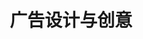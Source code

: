 ---
pageName: examination
title: 广告设计与创意
period: 2017年01月
courseID: "00755"
description: 本试卷分为两部分，满分100分，考试时间150分钟。<br />第一部分为选择题，1页至3页，共3页。应考者必须按试题顺序在“答题卡”上按要求填涂，答在试卷上无效。<br />第二部分为非选择题，4页至4页，共1页。应考者必须按试题顺序在“答题卡”上作答，答在试卷上无效。
sections:
  - title: 选择题 (共20分)
    topics: 
      - title: 单项选择题 (本大题共 20 小题，每小题 1 分，共 20 分)<br />在每小题列出的四个备选项中只有一个是符合题目要求的，请将其选出并将“答题卡” 的相应代码涂黑。错涂、多涂或未涂均无分。
        quetions: 
          - title: 用文字表明其名号、商号、招牌和营业性质的广告是
            type: radio
            options:
              - answer: 灯笼广告
                isTrue: true
              - answer: 标记广告
                isTrue: false
              - answer: 招牌广告
                isTrue: false
              - answer: 口头叫卖广告
                isTrue: false
          - title: 评估广告活动成败的指标是
            type: radio
            options:
              - answer: 广告计划
                isTrue: false
              - answer: 媒介代理
                isTrue: false
              - answer: 广告费用
                isTrue: false
              - answer: 广告效果
                isTrue: true
          - title: 禁毒广告属于
            type: radio
            options:
              - answer: 商业广告
                isTrue: false
              - answer: 政治广告
                isTrue: false
              - answer: 盈利性广告
                isTrue: false
              - answer: 公益广店
                isTrue: true
          - title: POP屈于平面广告创意与设计的存在形式中的
            type: radio
            options:
              - answer: 平面形式
                isTrue: false
              - answer: 立体形式
                isTrue: true
              - answer: 视师形式
                isTrue: false
              - answer: 活动形式
                isTrue: false
          - title: 下列不属于广告义案类型的是
            type: radio
            options:
              - answer: 广告标题
                isTrue: false
              - answer: 广告语
                isTrue: false
              - answer: 广告正文
                isTrue: false
              - answer: 广告图形
                isTrue: true
          - title: 创立擦笔淡彩并为月份牌特殊风格的形成奠定了基础的是
            type: radio
            options:
              - answer: 周慕桥
                isTrue: false
              - answer: 徐泳清
                isTrue: false
              - answer: 郑曼陀
                isTrue: true
              - answer: 谢之光
                isTrue: false
          - title: 以下不属于平面广告创意与设计的形式要素的是
            type: radio
            options:
              - answer: 色彩
                isTrue: false
              - answer: 图形
                isTrue: false
              - answer: 文案
                isTrue: false
              - answer: 创意理念
                isTrue: true
          - title: 以下不属于平面广告创意与设计的生理基础的是
            type: radio
            options:
              - answer: 眼睛
                isTrue: false
              - answer: 大脑
                isTrue: false
              - answer: 记忆
                isTrue: false
              - answer: 想象力
                isTrue: true
          - title: 广告运作的根本目的是
            type: radio
            options:
              - answer: 品牌推广
                isTrue: false
              - answer: 促进销售
                isTrue: true
              - answer: 形象直传
                isTrue: false
              - answer: 服务社会
                isTrue: false
          - title: 通过广告明确该产品适合某类消费者群体使用，其广告定位属于
            type: radio
            options:
              - answer: 品牌定位
                isTrue: false
              - answer: 形象定位
                isTrue: false
              - answer: 消费者定位
                isTrue: true
              - answer: 色彩定位
                isTrue: false
          - title: 视觉语言中最简洁的形态是
            type: radio
            options:
              - answer: 线
                isTrue: false
              - answer: 点
                isTrue: true
              - answer: 面
                isTrue: false
              - answer: 色彩
                isTrue: false
          - title: 以下不属于线的特征的是
            type: radio
            options:
              - answer: 长度
                isTrue: false
              - answer: 方向
                isTrue: false
              - answer: 位置
                isTrue: false
              - answer: 宽度
                isTrue: true
          - title: 一般情况下，广告画面的重心处丁画面中
            type: radio
            options:
              - answer: 绝对中心位置
                isTrue: false
              - answer: 中心偏下位置
                isTrue: false
              - answer: 中心偏上位置
                isTrue: true
              - answer: 中心偏右位置
                isTrue: false
          - title: 直接把数字估息传递到印刷机上，省去了传统胶印中的胶片PS曝光显影等步骤。这种技术是
            type: radio
            options:
              - answer: 直接成像技术
                isTrue: true
              - answer: 凹版印刷技术
                isTrue: false
              - answer: 金属活字印刷
                isTrue: false
              - answer: 数码制版
                isTrue: false
          - title: 印刷钞票所用的纸张材料是
            type: radio
            options:
              - answer: 铜版纸
                isTrue: false
              - answer: 臼板纸
                isTrue: false
              - answer: 凹版印刷纸
                isTrue: true
              - answer: 合成纸
                isTrue: false
          - title: 羽绒服广告中使用大面积蓝色调感染受众情绪是运用色彩的
            type: radio
            options:
              - answer: 味觉感
                isTrue: false
              - answer: 冷暖感
                isTrue: true
              - answer: 轻重感
                isTrue: false
              - answer: 软硬感
                isTrue: false
          - title: A3纸张的尺寸大小是
            type: radio
            options:
              - answer: 210mm x 297mm
                isTrue: false
              - answer: 297mm x 420mm
                isTrue: true
              - answer: 787mm x 1092mm
                isTrue: false
              - answer: 889mm x 1194mm
                isTrue: false
          - title: 平面广告软件Photoshop是
            type: radio
            options:
              - answer: 动画类软件
                isTrue: false
              - answer: 矢晕图形类软件
                isTrue: false
              - answer: 位图图像类软件
                isTrue: true
              - answer: 三维类软件
                isTrue: false
          - title: 提出品牌形象论的杰出广告人是
            type: radio
            options:
              - answer: 爱德华·戴勃诺
                isTrue: false
              - answer: 杰克·特劳特
                isTrue: false
              - answer: 杰克·里斯
                isTrue: false
              - answer: 大卫·奥格威
                isTrue: true
          - title: 基于对客观物象视觉形式的概括和提炼，建立在主观联想和想象基础之上的思维方式是
            type: radio
            options:
              - answer: 形象思维
                isTrue: false
              - answer: 抽象思维
                isTrue: true
              - answer: 逆向思维
                isTrue: false
              - answer: 多向思维
                isTrue: false
  - title: 非选择题 (共80分)
    topics: 
      - title: 名词解释题 (本大题共 5 小题，每小题 2 分，共 10 分)
        quetions: 
          - title: 夸张法
            type: textarea
            answer: 夸张法是用夸张和变形的手法，使平面广告创意与设计的画面更具有视觉冲击力，具有突出和强化诉求的作用。
          - title: 平面广告创意与设计
            type: textarea
            answer: 平面广告创意与设计，就是以传播理论为指导，选择平面的视觉形式(媒介)，通过受众的视觉认知达到传递广告信息的目的。
          - title: 情感法
            type: textarea
            answer: 情感法是用情感元素来表现和说明平面广告创意与设计诉求的一种方法。
          - title: 反向思维
            type: textarea
            answer: 反向思维是基于对原有客观物象认识的重新审视，从而探索和发现客观物象存在新的意义和新的表象可能性的一种思维方式。
          - title: 真假结合法
            type: textarea
            answer: 真假结合法是对比法的具体化，真假结合有多种表现形式，主要有图形的真假、实物的真假、概念的真假等。
      - title: 判断改错题 (本大题共 5 小题，每小题 4 分，共 20 分)<br />判断下列各题划线处的正误，在 “答题卡” 的试题序号后，正确的划上 "√" , 错误的划上 “X", 并改正错误。
        quetions: 
          - title: 排版是指印<u>刷页面按折页方式将页码顺序排到一起</u>。
            type: yesOrNo
            isTrue: true
            answer: 
          - title: 装订的方法包括<u>骑马钉、锁线装和胶装</u>等。
            type: yesOrNo
            isTrue: true
            answer: 
          - title: 中文字<u>基本是方块字，即以正方形为文字的假想外框来设计</u>。
            type: yesOrNo
            isTrue: true
            answer: 
          - title: 在广告设计中，<u>色彩用得越多效果越好</u>。
            type: yesOrNo
            isTrue: false
            answer: 应该尽可能地用较少的色彩去获得较完美的色彩效果。
          - title: ROI理论是由美国广告大师<u>杰克·里斯</u>提出的。
            type: yesOrNo
            isTrue: false
            answer: 威廉·伯恩巴克
      - title: 简答题 (本大题共 5 小题，每小题 6 分，共 30 分)
        quetions: 
          - title: 简述头脑风暴广告创意法。
            type: textarea
            answer: 头脑风暴法是指两个或更多的人聚在一起，围绕一个明确的问题，共同思索，相互启发和激励，填补彼此的知识和经验的空隙(3分)，从中引出创造性设想的连锁反应，以产生更多的创造性设想(3分)。
          - title: 简述平面广告中创意设计的步骤。
            type: textarea
            answer: (1)了解诉求对象 <br />(2)展开创意发想 <br />(3)发现表现路径 <br />(4)选择和拓展设计元素 <br />(5)确定表现手法 <br />(6)执行表现手法 <br />(7)反馈与修正 <br />(答错一个扣1分，扣完6分为止)
          - title: 平面广告形式美的法则是什么？
            type: textarea
            answer: (1)和谐统一 <br />(2)新颖独特 <br />(3)简洁概括 <br />(4)以情感人 <br />(每小点2分，以上4点答对任意3点得6分）
          - title: 简述创意在平面广告设计中的重要性。
            type: textarea
            answer: (1)创意是一种素质 (2分)<br />(2)创意是一种方法 (2分)<br />(3)创意是一种要求 (2分)
          - title: 什么是比喻法?
            type: textarea
            answer: 比喻法是指将平面广告创意与设计的对象与其他自然物进行并置或类比，用以说明其表现目的。(3分)比喻法有正比与反比两种基本形式。(3分)
      - title: 设计题 (本大题共 1 小题，共 20 分)
        quetions: 
          - title: 以“全球变暧”为主题，创作一 幅平面公益广告。包括简要的设计说明。<br />要求：主题明确，信息传达准确，视觉冲击力强，画面具有良好的视觉效果。<br />材料：材料不限<br />尺寸：宽度13厘米，高度18厘米。
            type: design
---